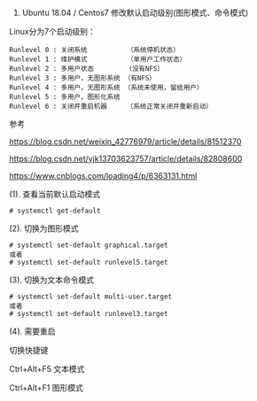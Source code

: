 # 

1. Ubuntu 18.04 / Centos7 修改默认启动级别(图形模式、命令模式)


Linux分为7个启动级别：

    Runlevel 0 : 关闭系统          （系统停机状态）
    Runlevel 1 : 维护模式          （单用户工作状态）
    Runlevel 2 : 多用户状态        （没有NFS）
    Runlevel 3 : 多用户，无图形系统 （有NFS）
    Runlevel 4 : 多用户，无图形系统 （系统未使用，留给用户）
    Runlevel 5 : 多用户，图形化系统
    Runlevel 6 : 关闭并重启机器     （系统正常关闭并重新启动）

参考 

https://blog.csdn.net/weixin_42776979/article/details/81512370

https://blog.csdn.net/yjk13703623757/article/details/82808600

https://www.cnblogs.com/loading4/p/6363131.html

(1). 查看当前默认启动模式

```shell
# systemctl get-default 
```


(2). 切换为图形模式

```shell
# systemctl set-default graphical.target
或者
# systemctl set-default runlevel5.target
```

(3). 切换为文本命令模式
```shell
# systemctl set-default multi-user.target
或者
# systemctl set-default runlevel3.target
```

(4). 需要重启


切换快捷键

Ctrl+Alt+F5  文本模式   

Ctrl+Alt+F1  图形模式

